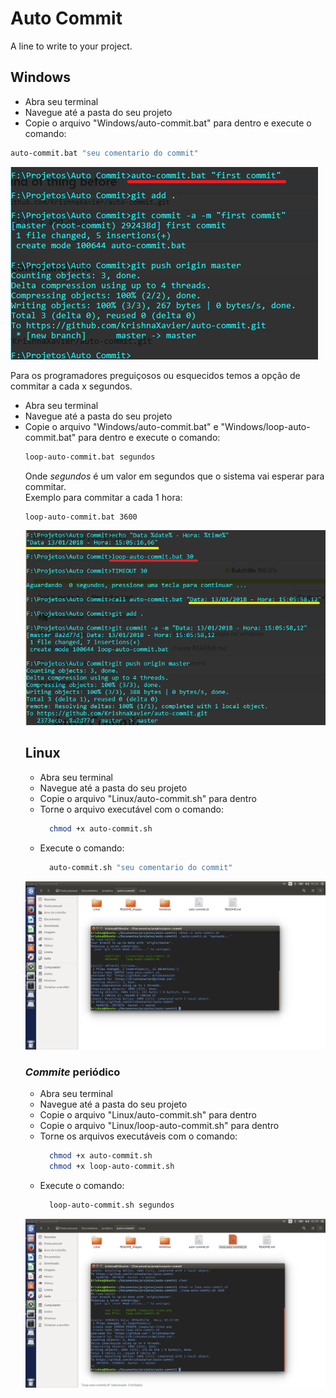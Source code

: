 # Auto Commit
A line to write to your project.

## Windows
<ul>
  <li>Abra seu terminal</li>
  <li>Navegue até a pasta do seu projeto</li>
  <li>Copie o arquivo "Windows/auto-commit.bat" para dentro e execute o comando:</li>
</ul>

``` bash
auto-commit.bat "seu comentario do commit"
```

<img src="README_images/ex-windows.png" />

Para os programadores preguiçosos ou esquecidos temos a opção de commitar a cada x segundos.
<ul>
<li>Abra seu terminal</li> 
  <li>Navegue até a pasta do seu projeto</li>
  <li>Copie o arquivo "Windows/auto-commit.bat" e "Windows/loop-auto-commit.bat" para dentro e execute o comando:</li>
</u>

``` bash
loop-auto-commit.bat segundos
```

Onde <i>segundos</i> é um valor em segundos que o sistema vai esperar para commitar.<br>
Exemplo para commitar a cada 1 hora:

``` bash
loop-auto-commit.bat 3600
```

<img src="README_images/ex-windows-loop.png" />

## Linux

<ul>
  <li>Abra seu terminal</li>
  <li>Navegue até a pasta do seu projeto</li>
  <li>Copie o arquivo "Linux/auto-commit.sh" para dentro</li>
  <li>Torne o arquivo executável com o comando:</li>
  
  ``` bash
    chmod +x auto-commit.sh
  ```
   <li>Execute o comando:</li>
  
  ``` bash
    auto-commit.sh "seu comentario do commit"
  ```
</ul>

<img src="README_images/ex-linux.png" />

### <i>Commite</i> periódico

<ul>
  <li>Abra seu terminal</li>
  <li>Navegue até a pasta do seu projeto</li>
  <li>Copie o arquivo "Linux/auto-commit.sh" para dentro</li>
  <li>Copie o arquivo "Linux/loop-auto-commit.sh" para dentro</li>
  <li>Torne os arquivos executáveis com o comando:</li>
  
  ``` bash
    chmod +x auto-commit.sh
    chmod +x loop-auto-commit.sh
  ```
   <li>Execute o comando:</li>
  
  ``` bash
    loop-auto-commit.sh segundos
  ```
</ul>


<img src="README_images/ex-linux-loop.png" />
